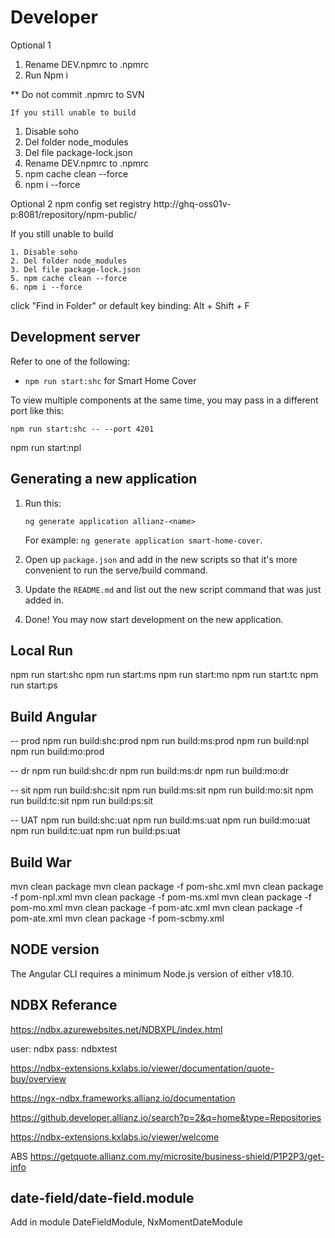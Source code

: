 # Developer

Optional 1
1. Rename DEV.npmrc to .npmrc
2. Run Npm i 

** Do not commit .npmrc to SVN

```
If you still unable to build
```
1. Disable soho
2. Del folder node_modules
3. Del file package-lock.json
4. Rename DEV.npmrc to .npmrc
5. npm cache clean --force
6. npm i --force

Optional 2
npm config set registry http://ghq-oss01v-p:8081/repository/npm-public/

If you still unable to build
```
1. Disable soho
2. Del folder node_modules
3. Del file package-lock.json
5. npm cache clean --force
6. npm i --force

````````````````````````````````````

click "Find in Folder" or default key binding: Alt + Shift + F

## Development server

Refer to one of the following:

- `npm run start:shc` for Smart Home Cover

To view multiple components at the same time, you may pass in a different port like this:

```
npm run start:shc -- --port 4201
```
npm run start:npl

## Generating a new application

1. Run this:

   ```
   ng generate application allianz-<name>
   ```

   For example: `ng generate application smart-home-cover`.


2. Open up `package.json` and add in the new scripts so that it's more convenient to run the serve/build command.

3. Update the `README.md` and list out the new script command that was just added in.

4. Done! You may now start development on the new application.

## Local Run
npm run start:shc
npm run start:ms
npm run start:mo
npm run start:tc
npm run start:ps

## Build Angular
-- prod
npm run build:shc:prod
npm run build:ms:prod
npm run build:npl
npm run build:mo:prod

-- dr
npm run build:shc:dr
npm run build:ms:dr
npm run build:mo:dr

-- sit
npm run build:shc:sit
npm run build:ms:sit
npm run build:mo:sit
npm run build:tc:sit
npm run build:ps:sit


-- UAT
npm run build:shc:uat
npm run build:ms:uat
npm run build:mo:uat
npm run build:tc:uat
npm run build:ps:uat

## Build War
mvn clean package
mvn clean package -f pom-shc.xml
mvn clean package -f pom-npl.xml
mvn clean package -f pom-ms.xml
mvn clean package -f pom-mo.xml
mvn clean package -f pom-atc.xml
mvn clean package -f pom-ate.xml
mvn clean package -f pom-scbmy.xml

## NODE version 
The Angular CLI requires a minimum Node.js version of either v18.10.

## NDBX Referance
https://ndbx.azurewebsites.net/NDBXPL/index.html
 
user: ndbx
pass: ndbxtest
 
https://ndbx-extensions.kxlabs.io/viewer/documentation/quote-buy/overview

https://ngx-ndbx.frameworks.allianz.io/documentation

https://github.developer.allianz.io/search?p=2&q=home&type=Repositories

https://ndbx-extensions.kxlabs.io/viewer/welcome


ABS
https://getquote.allianz.com.my/microsite/business-shield/P1P2P3/get-info


## date-field/date-field.module
Add in module
DateFieldModule,
NxMomentDateModule